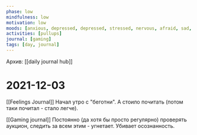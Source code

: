 ```yaml
---
phase: low
mindfulness: low
motivation: low
moods: [anxious, depressed, depressed, stressed, nervous, afraid, sad, depressed, calm]
activities: [pullups]
journal: [gaming]
tags: [day, journal]
---
```

Архив: [[daily journal hub]]
# 2021-12-03
[[Feelings Journal]]
Начал утро с "беготни". А стоило почитать (потом таки почитал - стало легче).

[[Gaming journal]]
Постоянно (да хотя бы просто регулярно) проверять аукцион, следить за всем этим - угнетает.
Убивает осознанность.